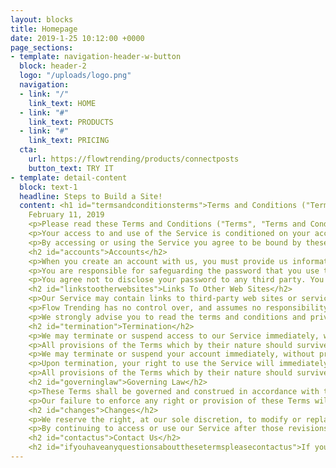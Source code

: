 ```yaml
---
layout: blocks
title: Homepage
date: 2019-1-25 10:12:00 +0000
page_sections:
- template: navigation-header-w-button
  block: header-2
  logo: "/uploads/logo.png"
  navigation:
  - link: "/"
    link_text: HOME
  - link: "#"
    link_text: PRODUCTS
  - link: "#"
    link_text: PRICING
  cta:
    url: https://flowtrending/products/connectposts
    button_text: TRY IT
- template: detail-content
  block: text-1
  headline: Steps to Build a Site!
  content: <h1 id="termsandconditionsterms">Terms and Conditions ("Terms")</h1>
    February 11, 2019
    <p>Please read these Terms and Conditions ("Terms", "Terms and Conditions") carefully before using the https://flowtrending.com website (the "Service") operated by Flow Trending ("us", "we", or "our").</p>
    <p>Your access to and use of the Service is conditioned on your acceptance of and compliance with these Terms. These Terms apply to all visitors, users and others who access or use the Service.</p>
    <p>By accessing or using the Service you agree to be bound by these Terms. If you disagree with any part of the terms then you may not access the Service. The Terms and Conditions agreement for Flow Trending has been created with the help of <a href="https://termsfeed.com/">TermsFeed</a>.</p>
    <h2 id="accounts">Accounts</h2>
    <p>When you create an account with us, you must provide us information that is accurate, complete, and current at all times. Failure to do so constitutes a breach of the Terms, which may result in immediate termination of your account on our Service.</p>
    <p>You are responsible for safeguarding the password that you use to access the Service and for any activities or actions under your password, whether your password is with our Service or a third-party service.</p>
    <p>You agree not to disclose your password to any third party. You must notify us immediately upon becoming aware of any breach of security or unauthorized use of your account.</p>
    <h2 id="linkstootherwebsites">Links To Other Web Sites</h2>
    <p>Our Service may contain links to third-party web sites or services that are not owned or controlled by Flow Trending.</p>
    <p>Flow Trending has no control over, and assumes no responsibility for, the content, privacy policies, or practices of any third party web sites or services. You further acknowledge and agree that Flow Trending shall not be responsible or liable, directly or indirectly, for any damage or loss caused or alleged to be caused by or in connection with use of or reliance on any such content, goods or services available on or through any such web sites or services.</p>
    <p>We strongly advise you to read the terms and conditions and privacy policies of any third-party web sites or services that you visit.</p>
    <h2 id="termination">Termination</h2>
    <p>We may terminate or suspend access to our Service immediately, without prior notice or liability, for any reason whatsoever, including without limitation if you breach the Terms.</p>
    <p>All provisions of the Terms which by their nature should survive termination shall survive termination, including, without limitation, ownership provisions, warranty disclaimers, indemnity and limitations of liability.</p>
    <p>We may terminate or suspend your account immediately, without prior notice or liability, for any reason whatsoever, including without limitation if you breach the Terms.</p>
    <p>Upon termination, your right to use the Service will immediately cease. If you wish to terminate your account, you may simply discontinue using the Service.</p>
    <p>All provisions of the Terms which by their nature should survive termination shall survive termination, including, without limitation, ownership provisions, warranty disclaimers, indemnity and limitations of liability.</p>
    <h2 id="governinglaw">Governing Law</h2>
    <p>These Terms shall be governed and construed in accordance with the laws of Singapore, without regard to its conflict of law provisions.</p>
    <p>Our failure to enforce any right or provision of these Terms will not be considered a waiver of those rights. If any provision of these Terms is held to be invalid or unenforceable by a court, the remaining provisions of these Terms will remain in effect. These Terms constitute the entire agreement between us regarding our Service, and supersede and replace any prior agreements we might have between us regarding the Service.</p>
    <h2 id="changes">Changes</h2>
    <p>We reserve the right, at our sole discretion, to modify or replace these Terms at any time. If a revision is material we will try to provide at least 30 days notice prior to any new terms taking effect. What constitutes a material change will be determined at our sole discretion.</p>
    <p>By continuing to access or use our Service after those revisions become effective, you agree to be bound by the revised terms. If you do not agree to the new terms, please stop using the Service.</p>
    <h2 id="contactus">Contact Us</h2>
    <h2 id="ifyouhaveanyquestionsaboutthesetermspleasecontactus">If you have any questions about these Terms, please contact us.</h2>
---
```



